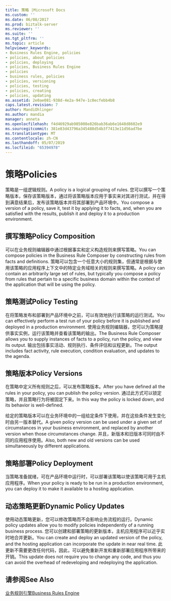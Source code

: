 ```yaml
---
title: 策略 |Microsoft Docs
ms.custom: ''
ms.date: 06/08/2017
ms.prod: biztalk-server
ms.reviewer: ''
ms.suite: ''
ms.tgt_pltfrm: ''
ms.topic: article
helpviewer_keywords:
- Business Rules Engine, policies
- policies, about policies
- policies, deploying
- policies, Business Rules Engine
- policies
- business rules, policies
- policies, versioning
- policies, testing
- policies, creating
- policies, updating
ms.assetid: 2e0ae081-938d-4e2a-947e-1c0ecfebb4b8
caps.latest.revision: 7
author: MandiOhlinger
ms.author: mandia
manager: anneta
ms.openlocfilehash: f4d46929ab985008e826bab36ab6e1648d8602e9
ms.sourcegitcommit: 381e83d43796a345488d54b3f7413e11d56ad7be
ms.translationtype: MT
ms.contentlocale: zh-CN
ms.lasthandoff: 05/07/2019
ms.locfileid: "65394978"
---
```

# <a name="policies"></a><span data-ttu-id="5e097-102">策略</span><span class="sxs-lookup"><span data-stu-id="5e097-102">Policies</span></span>
<span data-ttu-id="5e097-103">策略是一组逻辑规则。</span><span class="sxs-lookup"><span data-stu-id="5e097-103">A policy is a logical grouping of rules.</span></span> <span data-ttu-id="5e097-104">您可以撰写一个策略版本，保存该策略版本，通过将该策略版本应用于事实来对其进行测试，并在得到满意结果后，发布该策略版本并将其部署到产品环境中。</span><span class="sxs-lookup"><span data-stu-id="5e097-104">You compose a version of a policy, save it, test it by applying it to facts, and, when you are satisfied with the results, publish it and deploy it to a production environment.</span></span>  
  
## <a name="policy-composition"></a><span data-ttu-id="5e097-105">撰写策略</span><span class="sxs-lookup"><span data-stu-id="5e097-105">Policy Composition</span></span>  
 <span data-ttu-id="5e097-106">可以在业务规则编辑器中通过根据事实和定义构造规则来撰写策略。</span><span class="sxs-lookup"><span data-stu-id="5e097-106">You can compose policies in the Business Rule Composer by constructing rules from facts and definitions.</span></span> <span data-ttu-id="5e097-107">策略可以包含一个任意大小的规则集，但通常是根据与使用该策略的应用程序上下文中的特定业务域相关的规则来撰写策略。</span><span class="sxs-lookup"><span data-stu-id="5e097-107">A policy can contain an arbitrarily large set of rules, but typically you compose a policy from rules that pertain to a specific business domain within the context of the application that will be using the policy.</span></span>  
  
## <a name="policy-testing"></a><span data-ttu-id="5e097-108">策略测试</span><span class="sxs-lookup"><span data-stu-id="5e097-108">Policy Testing</span></span>  
 <span data-ttu-id="5e097-109">在将策略发布和部署到产品环境中之前，可以有效地执行该策略的运行测试。</span><span class="sxs-lookup"><span data-stu-id="5e097-109">You can effectively perform a test run of your policy before it is published and deployed in a production environment.</span></span> <span data-ttu-id="5e097-110">使用业务规则编辑器，您可以为策略提供事实实例，运行该策略并查看该策略的输出。</span><span class="sxs-lookup"><span data-stu-id="5e097-110">The Business Rule Composer allows you to supply instances of facts to a policy, run the policy, and view its output.</span></span> <span data-ttu-id="5e097-111">输出包括事实活动、规则执行、条件评估和议程更新。</span><span class="sxs-lookup"><span data-stu-id="5e097-111">The output includes fact activity, rule execution, condition evaluation, and updates to the agenda.</span></span>  
  
## <a name="policy-versions"></a><span data-ttu-id="5e097-112">策略版本</span><span class="sxs-lookup"><span data-stu-id="5e097-112">Policy Versions</span></span>  
 <span data-ttu-id="5e097-113">在策略中定义所有规则之后，可以发布策略版本。</span><span class="sxs-lookup"><span data-stu-id="5e097-113">After you have defined all the rules in your policy, you can publish the policy version.</span></span> <span data-ttu-id="5e097-114">通过此方式可以锁定策略，并且策略行为将被固定下来。</span><span class="sxs-lookup"><span data-stu-id="5e097-114">In this way the policy is locked down, and its behavior is well-defined.</span></span>  
  
 <span data-ttu-id="5e097-115">给定的策略版本可以在业务环境中的一组给定条件下使用，并在这些条件发生变化时由另一版本替代。</span><span class="sxs-lookup"><span data-stu-id="5e097-115">A given policy version can be used under a given set of circumstances in your business environment, and replaced by another version when those circumstances change.</span></span> <span data-ttu-id="5e097-116">并且，新版本和旧版本可同时由不同的应用程序使用。</span><span class="sxs-lookup"><span data-stu-id="5e097-116">Also, both new and old versions can be used simultaneously by different applications.</span></span>  
  
## <a name="policy-deployment"></a><span data-ttu-id="5e097-117">策略部署</span><span class="sxs-lookup"><span data-stu-id="5e097-117">Policy Deployment</span></span>  
 <span data-ttu-id="5e097-118">当策略准备就绪，可在产品环境中运行时，可以部署该策略以使该策略可用于主机应用程序。</span><span class="sxs-lookup"><span data-stu-id="5e097-118">When your policy is ready to be run in a production environment, you can deploy it to make it available to a hosting application.</span></span>  
  
## <a name="dynamic-policy-updates"></a><span data-ttu-id="5e097-119">动态策略更新</span><span class="sxs-lookup"><span data-stu-id="5e097-119">Dynamic Policy Updates</span></span>  
 <span data-ttu-id="5e097-120">使用动态策略更新，您可以修改策略而不会影响业务流程的运行。</span><span class="sxs-lookup"><span data-stu-id="5e097-120">Dynamic policy updates allow you to modify policies independently of a running business process.</span></span> <span data-ttu-id="5e097-121">您可以创建和部署策略的更新版本，主机应用程序可以近乎实时地合并更新。</span><span class="sxs-lookup"><span data-stu-id="5e097-121">You can create and deploy an updated version of the policy, and the hosting application can incorporate the update in near real time.</span></span> <span data-ttu-id="5e097-122">此更新不需要更改任何代码，因此，可以避免重新开发和重新部署应用程序所带来的开销。</span><span class="sxs-lookup"><span data-stu-id="5e097-122">This update does not require you to change any code, and thus you can avoid the overhead of redeveloping and redeploying the application.</span></span>  
  
## <a name="see-also"></a><span data-ttu-id="5e097-123">请参阅</span><span class="sxs-lookup"><span data-stu-id="5e097-123">See Also</span></span>  
 [<span data-ttu-id="5e097-124">业务规则引擎</span><span class="sxs-lookup"><span data-stu-id="5e097-124">Business Rules Engine</span></span>](../core/business-rules-engine.md)